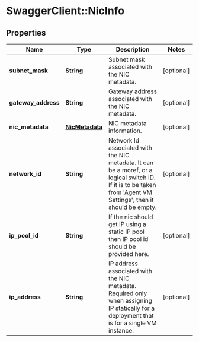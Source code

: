# SwaggerClient::NicInfo

## Properties
Name | Type | Description | Notes
------------ | ------------- | ------------- | -------------
**subnet_mask** | **String** | Subnet mask associated with the NIC metadata. | [optional] 
**gateway_address** | **String** | Gateway address associated with the NIC metadata. | [optional] 
**nic_metadata** | [**NicMetadata**](NicMetadata.md) | NIC metadata information. | [optional] 
**network_id** | **String** | Network Id associated with the NIC metadata. It can be a moref, or a logical switch ID. If it is to be taken from &#39;Agent VM Settings&#39;, then it should be empty. | [optional] 
**ip_pool_id** | **String** | If the nic should get IP using a static IP pool then IP pool id should be provided here. | [optional] 
**ip_address** | **String** | IP address associated with the NIC metadata. Required only when assigning IP statically for a deployment that is for a single VM instance. | [optional] 


